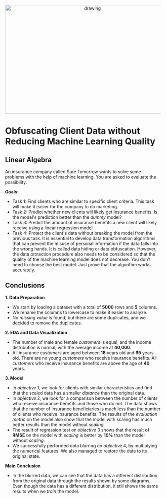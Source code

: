 <p align="center">
  <a href="https://practicum.com/id-idn/">
    <img src="https://i0.wp.com/city-airport-taxis.com/blog/wp-content/uploads/2017/07/Airport-Taxi-Services.jpg?fit=620%2C350&ssl=1" alt="drawing" width="550" height="350">
  </a>
</p>

# Obfuscating Client Data without Reducing Machine Learning Quality

## Linear Algebra

An insurance company called Sure Tomorrow wants to solve some problems with the help of machine learning. You are asked to evaluate the possibility.

**Goals:**

- Task 1: Find clients who are similar to specific client criteria. This task will make it easier for the company to do marketing.
- Task 2: Predict whether new clients will likely get insurance benefits. Is the model's prediction better than the *dummy* model?
- Task 3: Predict the amount of insurance benefits a new client will likely receive using a linear regression model.
- Task 4: Protect the client's data without breaking the model from the previous task. It is essential to develop data transformation algorithms that can prevent the misuse of personal information if the data falls into the wrong hands. It is called data hiding or data obfuscation. However, the data protection procedure also needs to be considered so that the quality of the machine learning model does not decrease. You don't need to choose the best model. Just prove that the algorithm works accurately.

## Conclusions

**1. Data Preparation**
- We start by loading a dataset with a total of **5000** rows and **5** columns.
- We rename the columns to lowercase to make it easier to analyze.
- No *missing value* is found, but there are some duplicates, and we decided to remove the duplicates.

**2. EDA and Data Visualization**
- The number of male and female *customers* is equal, and the income distribution is normal, with the average income at **40,000**.
- All insurance *customers* are aged between **18** years old and **65** years old. There are no young *customers* who receive insurance benefits. All *customers* who receive insurance benefits are above the age of **40** years.

**3. Model**
- In *objective* 1, we look for clients with similar characteristics and find that the scaled data has a smaller *distance* than the original data.
- In *objective* 2, we look for a comparison between the number of clients who receive insurance benefits and those who do not. The data shows that the number of insurance beneficiaries is much less than the number of clients who receive insurance benefits. The results of the *evaluation metric* on the model also show that the model with scaling has much better results than the model without *scaling*.
- The result of regression test on *objective* 3 shows that the result of **RMSE** on the model with *scaling* is better by **10%** than the model without *scaling*.
- We successfully performed data blurring on *objective* 4, by multiplying the numerical features. We also managed to restore the data to its original state.

**Main Conclusion**
- In the blurred data, we can see that the data has a different distribution from the original data through the results shown by some diagrams. Even though the data has a different distribution, it still shows the same results when we *train* the model.
